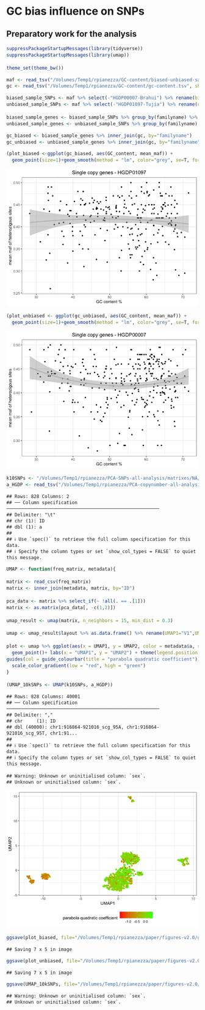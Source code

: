 GC bias influence on SNPs
================

## Preparatory work for the analysis

``` r
suppressPackageStartupMessages(library(tidyverse))
suppressPackageStartupMessages(library(umap))

theme_set(theme_bw())
```

``` r
maf <- read_tsv("/Volumes/Temp1/rpianezza/GC-content/biased-unbiased-samples.tsv", show_col_types = FALSE)
gc <- read_tsv("/Volumes/Temp1/rpianezza/GC-content/gc-content.tsv", show_col_types = FALSE)
```

``` r
biased_sample_SNPs <- maf %>% select(-"HGDP00007-Brahui") %>% rename(biased = "HGDP01097-Tujia") %>% filter(biased > 0.25)
unbiased_sample_SNPs <- maf %>% select(-"HGDP01097-Tujia") %>% rename(unbiased = "HGDP00007-Brahui") %>% filter(unbiased > 0.25)

biased_sample_genes <- biased_sample_SNPs %>% group_by(familyname) %>% summarise(mean_maf = mean(biased)) %>% mutate(familyname = gsub("_scg", "", familyname))
unbiased_sample_genes <- unbiased_sample_SNPs %>% group_by(familyname) %>% summarise(mean_maf = mean(unbiased)) %>% mutate(familyname = gsub("_scg", "", familyname))
```

``` r
gc_biased <- biased_sample_genes %>% inner_join(gc, by="familyname")
gc_unbiased <- unbiased_sample_genes %>% inner_join(gc, by="familyname")
```

``` r
(plot_biased <-ggplot(gc_biased, aes(GC_content, mean_maf)) +
  geom_point(size=1)+geom_smooth(method = "lm", color="grey", se=T, formula = y~poly(x,2)) + ylab("mean maf of heterozigous sites") + xlab("GC content %") + ggtitle("Single copy genes - HGDP01097") + theme(plot.title = element_text(hjust = 0.5)))
```

![](GC-bias-on-SNPs_files/figure-gfm/unnamed-chunk-5-1.png)<!-- -->

``` r
(plot_unbiased <- ggplot(gc_unbiased, aes(GC_content, mean_maf)) +
  geom_point(size=1)+geom_smooth(method = "lm", color="grey", se=T, formula = y~poly(x,2)) + ylab("mean maf of heterozigous sites") + xlab("GC content %") + ggtitle("Single copy genes - HGDP00007") + theme(plot.title = element_text(hjust = 0.5)))
```

![](GC-bias-on-SNPs_files/figure-gfm/unnamed-chunk-5-2.png)<!-- -->

``` r
k10SNPs <- "/Volumes/Temp1/rpianezza/PCA-SNPs-all-analysis/matrixes/NA/scg-cov15-10000SNPs.matrix.tsv"
a_HGDP <- read_tsv("/Volumes/Temp1/rpianezza/PCA-copynumber-all-analysis/a_HGDP.tsv")
```

    ## Rows: 828 Columns: 2
    ## ── Column specification ────────────────────────────────────────────────────────
    ## Delimiter: "\t"
    ## chr (1): ID
    ## dbl (1): a
    ## 
    ## ℹ Use `spec()` to retrieve the full column specification for this data.
    ## ℹ Specify the column types or set `show_col_types = FALSE` to quiet this message.

``` r
UMAP <- function(freq_matrix, metadata){

matrix <- read_csv(freq_matrix)
matrix <- inner_join(metadata, matrix, by="ID")

pca_data <- matrix %>% select_if(~ !all(. == .[1]))
matrix <- as.matrix(pca_data[, -c(1,2)])

umap_result <- umap(matrix, n_neighbors = 15, min_dist = 0.3)

umap <- umap_result$layout %>% as.data.frame() %>% rename(UMAP1="V1",UMAP2="V2")

plot <- umap %>% ggplot(aes(x = UMAP1, y = UMAP2, color = metadata$a, shape=metadata$sex))+
  geom_point()+ labs(x = "UMAP1", y = "UMAP2") + theme(legend.position = "bottom") +
guides(col = guide_colourbar(title = "parabola quadratic coefficient"))+
  scale_color_gradient(low = "red", high = "green")
}

(UMAP_10kSNPs <- UMAP(k10SNPs, a_HGDP))
```

    ## Rows: 828 Columns: 40001
    ## ── Column specification ────────────────────────────────────────────────────────
    ## Delimiter: ","
    ## chr     (1): ID
    ## dbl (40000): chr1:916864-921016_scg_95A, chr1:916864-921016_scg_95T, chr1:91...
    ## 
    ## ℹ Use `spec()` to retrieve the full column specification for this data.
    ## ℹ Specify the column types or set `show_col_types = FALSE` to quiet this message.

    ## Warning: Unknown or uninitialised column: `sex`.
    ## Unknown or uninitialised column: `sex`.

![](GC-bias-on-SNPs_files/figure-gfm/unnamed-chunk-6-1.png)<!-- -->

``` r
ggsave(plot_biased, file="/Volumes/Temp1/rpianezza/paper/figures-v2.0/gc-SNPs/biased.png", dpi=1000)
```

    ## Saving 7 x 5 in image

``` r
ggsave(plot_unbiased, file="/Volumes/Temp1/rpianezza/paper/figures-v2.0/gc-SNPs/unbiased.png", dpi=1000)
```

    ## Saving 7 x 5 in image

``` r
ggsave(UMAP_10kSNPs, file="/Volumes/Temp1/rpianezza/paper/figures-v2.0/gc-SNPs/umap.png", dpi=1000, height = 10, width = 8)
```

    ## Warning: Unknown or uninitialised column: `sex`.
    ## Unknown or uninitialised column: `sex`.
